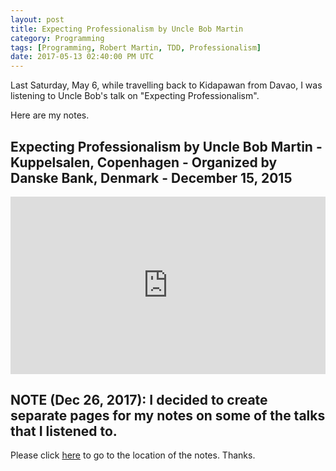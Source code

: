 ```yaml
---
layout: post
title: Expecting Professionalism by Uncle Bob Martin
category: Programming
tags: [Programming, Robert Martin, TDD, Professionalism]
date: 2017-05-13 02:40:00 PM UTC
---
```


<!-- May 13, 2017 10:40:00 PM Philippine Time -->

Last Saturday, May 6, while travelling back to Kidapawan from Davao, I was listening to Uncle Bob's talk on "Expecting Professionalism".

Here are my notes.

<!--more-->


## Expecting Professionalism by Uncle Bob Martin - Kuppelsalen, Copenhagen - Organized by Danske Bank, Denmark - December 15, 2015

<div style="position:relative;height:0;padding-bottom:56.25%"><iframe src="https://www.youtube.com/embed/BSaAMQVq01E?ecver=2" width="640" height="360" frameborder="0" style="position:absolute;width:100%;height:100%;left:0" allowfullscreen></iframe></div>


## NOTE (Dec 26, 2017): I decided to create separate pages for my notes on some of the talks that I listened to.

Please click [here](/quotes/expecting-professionalism-by-uncle-bob-martin/) to go to the location of the notes. Thanks.

